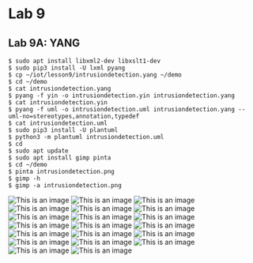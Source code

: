 # Lab 9
## Lab 9A: YANG

```ssh
$ sudo apt install libxml2-dev libxslt1-dev
$ sudo pip3 install -U lxml pyang
$ cp ~/iot/lesson9/intrusiondetection.yang ~/demo
$ cd ~/demo
$ cat intrusiondetection.yang
$ pyang -f yin -o intrusiondetection.yin intrusiondetection.yang
$ cat intrusiondetection.yin
$ pyang -f uml -o intrusiondetection.uml intrusiondetection.yang --uml-no=stereotypes,annotation,typedef
$ cat intrusiondetection.uml
$ sudo pip3 install -U plantuml
$ python3 -m plantuml intrusiondetection.uml
$ cd
$ sudo apt update
$ sudo apt install gimp pinta
$ cd ~/demo
$ pinta intrusiondetection.png
$ gimp -h
$ gimp -a intrusiondetection.png
```

![This is an image]()
![This is an image]()
![This is an image]()
![This is an image]()
![This is an image]()
![This is an image]()
![This is an image]()
![This is an image]()
![This is an image]()
![This is an image]()
![This is an image]()
![This is an image]()
![This is an image]()
![This is an image]()
![This is an image]()
![This is an image]()
![This is an image]()
![This is an image]()
![This is an image]()
![This is an image]()
